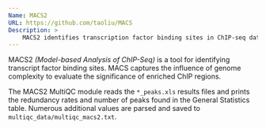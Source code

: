 ```yaml
---
Name: MACS2
URL: https://github.com/taoliu/MACS
Description: >
    MACS2 identifies transcription factor binding sites in ChIP-seq data.
---
```


MACS2 _(Model-based Analysis of ChIP-Seq)_ is a tool for identifying transcript
factor binding sites. MACS captures the influence of genome complexity to
evaluate the significance of enriched ChIP regions.

The MACS2 MultiQC module reads the `*_peaks.xls` results files and prints the
redundancy rates and number of peaks found in the General Statistics table.
Numerous additional values are parsed and saved to
`multiqc_data/multiqc_macs2.txt`.
